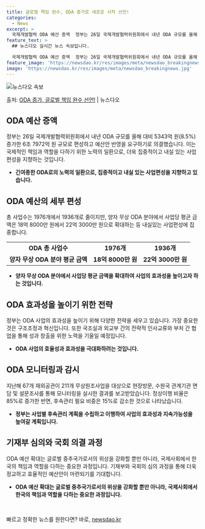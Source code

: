 ```yaml
---
title: 글로벌 책임 완수, ODA 증가로 새로운 시작 선언!
categories:
  - News
excerpt: >
  국제개발협력 ODA 예산 증액  정부는 26일 국제개발협력위원회에서 내년 ODA 규모를 올해 대비 5343억…
feature_text: >
  ## 뉴스다오 실시간 뉴스 속보입니다.

  국제개발협력 ODA 예산 증액  정부는 26일 국제개발협력위원회에서 내년 ODA 규모를 올해 대비 5343억…
feature_image: 'https://newsdao.kr/res/images/meta/newsdao_breakingnews.jpg'
image: 'https://newsdao.kr/res/images/meta/newsdao_breakingnews.jpg'
---
```


![뉴스다오 속보](https://newsdao.kr/res/images/meta/newsdao_breakingnews.jpg)

<p>출처: <a href="https://newsdao.kr/4457" rel="dofollow">ODA 증가, 글로벌 책임 완수 선언!</a> | 뉴스다오</p>

<h2 data-ke-size="size26">ODA 예산 증액</h2>
<p data-ke-size="size16">정부는 26일 국제개발협력위원회에서 내년 ODA 규모를 올해 대비 5343억 원(8.5%) 증가한 6조 7972억 원 규모로 편성하고 예산안 반영을 요구하기로 의결했습니다. 이는 국제적인 책임과 역할을 다하기 위한 노력의 일환으로, 더욱 집중적이고 내실 있는 사업편성을 지향하는 것입니다.</p>
<ul>
<li><b>긴여종한 ODA로의 노력의 일환으로, 집중적이고 내실 있는 사업편성을 지향하고 있습니다.</b></li>
</ul>

<h2 data-ke-size="size26">ODA 예산의 세부 편성</h2>
<p data-ke-size="size16">총 사업수는 1976개에서 1936개로 줄이지만, 양자 무상 ODA 분야에서 사업당 평균 금액은 18억 8000만 원에서 22억 3000만 원으로 확대하는 등 내실있는 사업편성에 집중합니다.</p>
<table>
<tr>
  <td style="text-align: center; height: 17px;"><b>ODA 총 사업수</b></td>
  <td style="text-align: center; height: 17px;"><b>1976개</b></td>
  <td style="text-align: center; height: 17px;"><b>1936개</b></td>
</tr>
<tr>
  <td style="text-align: center; height: 17px;"><b>양자 무상 ODA 분야 평균 금액</b></td>
  <td style="text-align: center; height: 17px;"><b>18억 8000만 원</b></td>
  <td style="text-align: center; height: 17px;"><b>22억 3000만 원</b></td>
</tr>
</table>
<ul>
<li><b>양자 무상 ODA 분야에서 사업당 평균 금액을 확대하여 사업의 효과성을 높이고자 하는 것입니다.</b></li>
</ul>

<h2 data-ke-size="size26">ODA 효과성을 높이기 위한 전략</h2>
<p data-ke-size="size16">정부는 ODA 사업의 효과성을 높이기 위해 다양한 전략을 세우고 있습니다. 가장 중요한 것은 구조조정과 혁신입니다. 또한 국조실과 외교부 간의 전략적 인사교류와 부처 간 협업을 통해 성과 창출을 위한 노력을 기울일 예정입니다.</p>
<ul>
<li><b>ODA 사업의 효율성과 효과성을 극대화하려는 것입니다.</b></li>
</ul>

<h2 data-ke-size="size26">ODA 모니터링과 감시</h2>
<p data-ke-size="size16">지난해 67개 재외공관이 211개 무상원조사업을 대상으로 현장방문, 수원국 관계기관 면담 및 설문조사를 통해 모니터링을 실시한 결과를 보고받았습니다. 정상이행 비율은 85%로 증가한 반면, 후속관리 필요 비중은 15%로 감소한 것으로 나타났습니다.</p>
<ul>
<li><b>정부는 사업별 후속관리 계획을 수립하고 이행하여 사업의 효과성과 지속가능성을 높여갈 계획입니다.</b></li>
</ul>

<h2 data-ke-size="size26">기재부 심의와 국회 의결 과정</h2>
<p data-ke-size="size16">ODA 예산 확대는 글로벌 중추국가로서의 위상을 강화할 뿐만 아니라, 국제사회에서 한국의 책임과 역할을 다하는 중요한 과정입니다. 기재부와 국회의 심의 과정을 통해 더욱 정교하고 효율적인 예산안이 마련되기를 기대합니다.</p>
<ul>
<li><b>ODA 예산 확대는 글로벌 중추국가로서의 위상을 강화할 뿐만 아니라, 국제사회에서 한국의 책임과 역할을 다하는 중요한 과정입니다.</b></li>
</ul>
<p data-ke-size="size16">&nbsp;</p> 

빠르고 정확한 뉴스를 원한다면? 바로, <a href="https://newsdao.kr" rel="dofollow">newsdao.kr</a>


